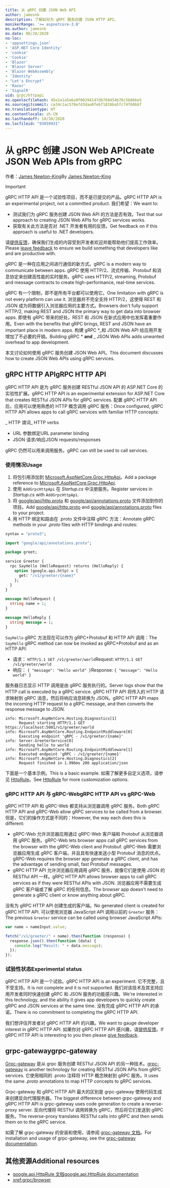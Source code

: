 ```yaml
---
title: 从 gRPC 创建 JSON Web API
author: jamesnk
description: 了解如何为 gRPC 服务创建 JSON HTTP API。
monikerRange: '>= aspnetcore-3.0'
ms.author: jamesnk
ms.date: 08/28/2020
no-loc:
- 'appsettings.json'
- 'ASP.NET Core Identity'
- 'cookie'
- 'Cookie'
- 'Blazor'
- 'Blazor Server'
- 'Blazor WebAssembly'
- 'Identity'
- "Let's Encrypt"
- 'Razor'
- 'SignalR'
uid: grpc/httpapi
ms.openlocfilehash: 45e2a1a5e6a9f00294147db769454b78c5b866e5
ms.sourcegitcommit: ca34c1ac578e7d3daa0febf1810ba5fc74f60bbf
ms.translationtype: HT
ms.contentlocale: zh-CN
ms.lasthandoff: 10/30/2020
ms.locfileid: "93059931"
---
```

# <a name="create-json-web-apis-from-grpc"></a><span data-ttu-id="e5fb2-103">从 gRPC 创建 JSON Web API</span><span class="sxs-lookup"><span data-stu-id="e5fb2-103">Create JSON Web APIs from gRPC</span></span>

<span data-ttu-id="e5fb2-104">作者：[James Newton-King](https://twitter.com/jamesnk)</span><span class="sxs-lookup"><span data-stu-id="e5fb2-104">By [James Newton-King](https://twitter.com/jamesnk)</span></span>

> [!IMPORTANT]
> <span data-ttu-id="e5fb2-105">gRPC HTTP API 是一个试验性项目，而不是已提交的产品。</span><span class="sxs-lookup"><span data-stu-id="e5fb2-105">gRPC HTTP API is an experimental project, not a committed product.</span></span> <span data-ttu-id="e5fb2-106">我们希望：</span><span class="sxs-lookup"><span data-stu-id="e5fb2-106">We want to:</span></span>
>
> * <span data-ttu-id="e5fb2-107">测试我们为 gRPC 服务创建 JSON Web API 的方法是否有效。</span><span class="sxs-lookup"><span data-stu-id="e5fb2-107">Test that our approach to creating JSON Web APIs for gRPC services works.</span></span>
> * <span data-ttu-id="e5fb2-108">获取有关此方法是否对 .NET 开发者有用的反馈。</span><span class="sxs-lookup"><span data-stu-id="e5fb2-108">Get feedback on if this approach is useful to .NET developers.</span></span>
>
> <span data-ttu-id="e5fb2-109">请[提供反馈](https://github.com/grpc/grpc-dotnet/issues/167)，确保我们生成的内容受到开发者欢迎并能帮助他们提高工作效率。</span><span class="sxs-lookup"><span data-stu-id="e5fb2-109">Please [leave feedback](https://github.com/grpc/grpc-dotnet/issues/167) to ensure we build something that developers like and are productive with.</span></span>

<span data-ttu-id="e5fb2-110">gRPC 是一种在应用之间进行通信的新方式。</span><span class="sxs-lookup"><span data-stu-id="e5fb2-110">gRPC is a modern way to communicate between apps.</span></span> <span data-ttu-id="e5fb2-111">gRPC 使用 HTTP/2、流式传输、Protobuf 和消息协定来创建高性能的实时服务。</span><span class="sxs-lookup"><span data-stu-id="e5fb2-111">gRPC uses HTTP/2, streaming, Protobuf and message contracts to create high-performance, real-time services.</span></span>

<span data-ttu-id="e5fb2-112">gRPC 有一个限制，即不是所有平台都可以使用它。</span><span class="sxs-lookup"><span data-stu-id="e5fb2-112">One limitation with gRPC is not every platform can use it.</span></span> <span data-ttu-id="e5fb2-113">浏览器并不完全支持 HTTP/2，这使得 REST 和 JSON 成为将数据引入浏览器应用的主要方式。</span><span class="sxs-lookup"><span data-stu-id="e5fb2-113">Browsers don't fully support HTTP/2, making REST and JSON the primary way to get data into browser apps.</span></span> <span data-ttu-id="e5fb2-114">即使有 gRPC 带来的好处，REST 和 JSON 在新式应用中也发挥着重要作用。</span><span class="sxs-lookup"><span data-stu-id="e5fb2-114">Even with the benefits that gRPC brings, REST and JSON have an important place in modern apps.</span></span> <span data-ttu-id="e5fb2-115">构建 gRPC \*_和 JSON Web API 给应用开发增加了不必要的开销。</span><span class="sxs-lookup"><span data-stu-id="e5fb2-115">Building gRPC \* **and** _ JSON Web APIs adds unwanted overhead to app development.</span></span>

<span data-ttu-id="e5fb2-116">本文讨论如何使用 gRPC 服务创建 JSON Web API。</span><span class="sxs-lookup"><span data-stu-id="e5fb2-116">This document discusses how to create JSON Web APIs using gRPC services.</span></span>

## <a name="grpc-http-api"></a><span data-ttu-id="e5fb2-117">gRPC HTTP API</span><span class="sxs-lookup"><span data-stu-id="e5fb2-117">gRPC HTTP API</span></span>

<span data-ttu-id="e5fb2-118">gRPC HTTP API 是为 gRPC 服务创建 RESTful JSON API 的 ASP.NET Core 的实验性扩展。</span><span class="sxs-lookup"><span data-stu-id="e5fb2-118">gRPC HTTP API is an experimental extension for ASP.NET Core that creates RESTful JSON APIs for gRPC services.</span></span> <span data-ttu-id="e5fb2-119">配置 gRPC HTTP API 后，应用可以使用熟悉的 HTTP 概念调用 gRPC 服务：</span><span class="sxs-lookup"><span data-stu-id="e5fb2-119">Once configured, gRPC HTTP API allows apps to call gRPC services with familiar HTTP concepts:</span></span>

<span data-ttu-id="e5fb2-120">_ HTTP 谓词</span><span class="sxs-lookup"><span data-stu-id="e5fb2-120">_ HTTP verbs</span></span>
* <span data-ttu-id="e5fb2-121">URL 参数绑定</span><span class="sxs-lookup"><span data-stu-id="e5fb2-121">URL parameter binding</span></span>
* <span data-ttu-id="e5fb2-122">JSON 请求/响应</span><span class="sxs-lookup"><span data-stu-id="e5fb2-122">JSON requests/responses</span></span>

<span data-ttu-id="e5fb2-123">gRPC 仍然可以用来调用服务。</span><span class="sxs-lookup"><span data-stu-id="e5fb2-123">gRPC can still be used to call services.</span></span>

### <a name="usage"></a><span data-ttu-id="e5fb2-124">使用情况</span><span class="sxs-lookup"><span data-stu-id="e5fb2-124">Usage</span></span>

1. <span data-ttu-id="e5fb2-125">将包引用添加到 [Microsoft.AspNetCore.Grpc.HttpApi](https://www.nuget.org/packages/Microsoft.AspNetCore.Grpc.HttpApi)。</span><span class="sxs-lookup"><span data-stu-id="e5fb2-125">Add a package reference to [Microsoft.AspNetCore.Grpc.HttpApi](https://www.nuget.org/packages/Microsoft.AspNetCore.Grpc.HttpApi).</span></span>
1. <span data-ttu-id="e5fb2-126">使用 `AddGrpcHttpApi` 在 *Startup.cs* 中注册服务。</span><span class="sxs-lookup"><span data-stu-id="e5fb2-126">Register services in *Startup.cs* with `AddGrpcHttpApi`.</span></span>
1. <span data-ttu-id="e5fb2-127">将 [google/api/http.proto](https://github.com/aspnet/AspLabs/blob/c1e59cacf7b9606650d6ec38e54fa3a82377f360/src/GrpcHttpApi/sample/Proto/google/api/http.proto) 和 [google/api/annotations.proto](https://github.com/aspnet/AspLabs/blob/c1e59cacf7b9606650d6ec38e54fa3a82377f360/src/GrpcHttpApi/sample/Proto/google/api/annotations.proto) 文件添加到你的项目。</span><span class="sxs-lookup"><span data-stu-id="e5fb2-127">Add [google/api/http.proto](https://github.com/aspnet/AspLabs/blob/c1e59cacf7b9606650d6ec38e54fa3a82377f360/src/GrpcHttpApi/sample/Proto/google/api/http.proto) and [google/api/annotations.proto](https://github.com/aspnet/AspLabs/blob/c1e59cacf7b9606650d6ec38e54fa3a82377f360/src/GrpcHttpApi/sample/Proto/google/api/annotations.proto) files to your project.</span></span>
1. <span data-ttu-id="e5fb2-128">用 HTTP 绑定和路由在 .proto 文件中注释 gRPC 方法：</span><span class="sxs-lookup"><span data-stu-id="e5fb2-128">Annotate gRPC methods in your *.proto* files with HTTP bindings and routes:</span></span>

```protobuf
syntax = "proto3";

import "google/api/annotations.proto";

package greet;

service Greeter {
  rpc SayHello (HelloRequest) returns (HelloReply) {
    option (google.api.http) = {
      get: "/v1/greeter/{name}"
    };
  }
}

message HelloRequest {
  string name = 1;
}

message HelloReply {
  string message = 1;
}
```

<span data-ttu-id="e5fb2-129">`SayHello` gRPC 方法现在可以作为 gRPC+Protobuf 和 HTTP API 调用：</span><span class="sxs-lookup"><span data-stu-id="e5fb2-129">The `SayHello` gRPC method can now be invoked as gRPC+Protobuf and as an HTTP API:</span></span>

* <span data-ttu-id="e5fb2-130">请求： `HTTP/1.1 GET /v1/greeter/world`</span><span class="sxs-lookup"><span data-stu-id="e5fb2-130">Request: `HTTP/1.1 GET /v1/greeter/world`</span></span>
* <span data-ttu-id="e5fb2-131">响应： `{ "message": "Hello world" }`</span><span class="sxs-lookup"><span data-stu-id="e5fb2-131">Response: `{ "message": "Hello world" }`</span></span>

<span data-ttu-id="e5fb2-132">服务器日志显示 HTTP 调用是由 gRPC 服务执行的。</span><span class="sxs-lookup"><span data-stu-id="e5fb2-132">Server logs show that the HTTP call is executed by a gRPC service.</span></span> <span data-ttu-id="e5fb2-133">gRPC HTTP API 将传入的 HTTP 请求映射到 gRPC 消息，然后将响应消息转换为 JSON。</span><span class="sxs-lookup"><span data-stu-id="e5fb2-133">gRPC HTTP API maps the incoming HTTP request to a gRPC message, and then converts the response message to JSON.</span></span>

```
info: Microsoft.AspNetCore.Hosting.Diagnostics[1]
      Request starting HTTP/1.1 GET https://localhost:5001/v1/greeter/world
info: Microsoft.AspNetCore.Routing.EndpointMiddleware[0]
      Executing endpoint 'gRPC - /v1/greeter/{name}'
info: Server.GreeterService[0]
      Sending hello to world
info: Microsoft.AspNetCore.Routing.EndpointMiddleware[1]
      Executed endpoint 'gRPC - /v1/greeter/{name}'
info: Microsoft.AspNetCore.Hosting.Diagnostics[2]
      Request finished in 1.996ms 200 application/json
```

<span data-ttu-id="e5fb2-134">下面是一个基本示例。</span><span class="sxs-lookup"><span data-stu-id="e5fb2-134">This is a basic example.</span></span> <span data-ttu-id="e5fb2-135">如需了解更多自定义选项，请参见 [HttpRule](https://cloud.google.com/service-infrastructure/docs/service-management/reference/rpc/google.api#google.api.HttpRule)。</span><span class="sxs-lookup"><span data-stu-id="e5fb2-135">See [HttpRule](https://cloud.google.com/service-infrastructure/docs/service-management/reference/rpc/google.api#google.api.HttpRule) for more customization options.</span></span>

### <a name="grpc-http-api-vs-grpc-web"></a><span data-ttu-id="e5fb2-136">gRPC HTTP API 与 gRPC-Web</span><span class="sxs-lookup"><span data-stu-id="e5fb2-136">gRPC HTTP API vs gRPC-Web</span></span>

<span data-ttu-id="e5fb2-137">gRPC HTTP API 和 gRPC-Web 都支持从浏览器调用 gRPC 服务。</span><span class="sxs-lookup"><span data-stu-id="e5fb2-137">Both gRPC HTTP API and gRPC-Web allow gRPC services to be called from a browser.</span></span> <span data-ttu-id="e5fb2-138">但是，它们的操作方式是不同的：</span><span class="sxs-lookup"><span data-stu-id="e5fb2-138">However, the way each does this is different:</span></span>

* <span data-ttu-id="e5fb2-139">gRPC-Web 允许浏览器应用通过 gRPC-Web 客户端和 Protobuf 从浏览器调用 gRPC 服务。</span><span class="sxs-lookup"><span data-stu-id="e5fb2-139">gRPC-Web lets browser apps call gRPC services from the browser with the gRPC-Web client and Protobuf.</span></span> <span data-ttu-id="e5fb2-140">gRPC-Web 需要浏览器应用生成 gRPC 客户端，并且具有快速发送小型 Protobuf 消息的优点。</span><span class="sxs-lookup"><span data-stu-id="e5fb2-140">gRPC-Web requires the browser app generate a gRPC client, and has the advantage of sending small, fast Protobuf messages.</span></span>
* <span data-ttu-id="e5fb2-141">gRPC HTTP API 允许浏览器应用调用 gRPC 服务，就像它们是使用 JSON 的 RESTful API 一样。</span><span class="sxs-lookup"><span data-stu-id="e5fb2-141">gRPC HTTP API allows browser apps to call gRPC services as if they were RESTful APIs with JSON.</span></span> <span data-ttu-id="e5fb2-142">浏览器应用不需要生成 gRPC 客户端或了解 gRPC 的任何信息。</span><span class="sxs-lookup"><span data-stu-id="e5fb2-142">The browser app doesn't need to generate a gRPC client or know anything about gRPC.</span></span>

<span data-ttu-id="e5fb2-143">没有为 gRPC HTTP API 创建生成的客户端。</span><span class="sxs-lookup"><span data-stu-id="e5fb2-143">No generated client is created for gRPC HTTP API.</span></span> <span data-ttu-id="e5fb2-144">可以使用浏览器 JavaScript API 调用以前的 `Greeter` 服务：</span><span class="sxs-lookup"><span data-stu-id="e5fb2-144">The previous `Greeter` service can be called using browser JavaScript APIs:</span></span>

```javascript
var name = nameInput.value;

fetch("/v1/greeter/" + name).then(function (response) {
  response.json().then(function (data) {
    console.log("Result: " + data.message);
  });
});
```

### <a name="experimental-status"></a><span data-ttu-id="e5fb2-145">试验性状态</span><span class="sxs-lookup"><span data-stu-id="e5fb2-145">Experimental status</span></span>

<span data-ttu-id="e5fb2-146">gRPC HTTP API 是一个试验。</span><span class="sxs-lookup"><span data-stu-id="e5fb2-146">gRPC HTTP API is an experiment.</span></span> <span data-ttu-id="e5fb2-147">它不完整，且不受支持。</span><span class="sxs-lookup"><span data-stu-id="e5fb2-147">It is not complete and it is not supported.</span></span> <span data-ttu-id="e5fb2-148">我们对该技术及其支持应用开发者同时快速创建 gRPC 和 JSON 服务的功能感兴趣。</span><span class="sxs-lookup"><span data-stu-id="e5fb2-148">We're interested in this technology, and the ability it gives app developers to quickly create gRPC and JSON services at the same time.</span></span> <span data-ttu-id="e5fb2-149">没有完成 gRPC HTTP API 的承诺。</span><span class="sxs-lookup"><span data-stu-id="e5fb2-149">There is no commitment to completing the gRPC HTTP API.</span></span>

<span data-ttu-id="e5fb2-150">我们想评估开发者对 gRPC HTTP API 的兴趣。</span><span class="sxs-lookup"><span data-stu-id="e5fb2-150">We want to gauge developer interest in gRPC HTTP API.</span></span> <span data-ttu-id="e5fb2-151">如果你对 gRPC HTTP API 感兴趣，请[提供反馈](https://github.com/grpc/grpc-dotnet/issues/167)。</span><span class="sxs-lookup"><span data-stu-id="e5fb2-151">If gRPC HTTP API is interesting to you then please [give feedback](https://github.com/grpc/grpc-dotnet/issues/167).</span></span>

## <a name="grpc-gateway"></a><span data-ttu-id="e5fb2-152">grpc-gateway</span><span class="sxs-lookup"><span data-stu-id="e5fb2-152">grpc-gateway</span></span>

<span data-ttu-id="e5fb2-153">[Grpc-gateway](https://grpc-ecosystem.github.io/grpc-gateway/) 是从 grpc 服务创建 RESTful JSON API 的另一种技术。</span><span class="sxs-lookup"><span data-stu-id="e5fb2-153">[grpc-gateway](https://grpc-ecosystem.github.io/grpc-gateway/) is another technology for creating RESTful JSON APIs from gRPC services.</span></span> <span data-ttu-id="e5fb2-154">它使用相同的 .proto 注释将 HTTP 概念映射到 gRPC 服务。</span><span class="sxs-lookup"><span data-stu-id="e5fb2-154">It uses the same *.proto* annotations to map HTTP concepts to gRPC services.</span></span>

<span data-ttu-id="e5fb2-155">Grpc-gateway 和 gRPC HTTP API 最大的区别是 grpc-gateway 使用代码生成来创建反向代理服务器。</span><span class="sxs-lookup"><span data-stu-id="e5fb2-155">The biggest difference between grpc-gateway and gRPC HTTP API is grpc-gateway uses code generation to create a reverse-proxy server.</span></span> <span data-ttu-id="e5fb2-156">反向代理将 RESTful 调用转换为 gRPC，然后将它们发送到 gRPC 服务。</span><span class="sxs-lookup"><span data-stu-id="e5fb2-156">The reverse-proxy translates RESTful calls into gRPC and then sends them on to the gRPC service.</span></span>

<span data-ttu-id="e5fb2-157">如需了解 grpc-gateway 的安装和使用，请参阅 [grpc-gateway 文档](https://grpc-ecosystem.github.io/grpc-gateway/docs/usage.html)。</span><span class="sxs-lookup"><span data-stu-id="e5fb2-157">For installation and usage of grpc-gateway, see the [grpc-gateway documentation](https://grpc-ecosystem.github.io/grpc-gateway/docs/usage.html).</span></span>

## <a name="additional-resources"></a><span data-ttu-id="e5fb2-158">其他资源</span><span class="sxs-lookup"><span data-stu-id="e5fb2-158">Additional resources</span></span>

* [<span data-ttu-id="e5fb2-159">google.api.HttpRule 文档</span><span class="sxs-lookup"><span data-stu-id="e5fb2-159">google.api.HttpRule documentation</span></span>](https://cloud.google.com/service-infrastructure/docs/service-management/reference/rpc/google.api#google.api.HttpRule)
* <xref:grpc/browser>
